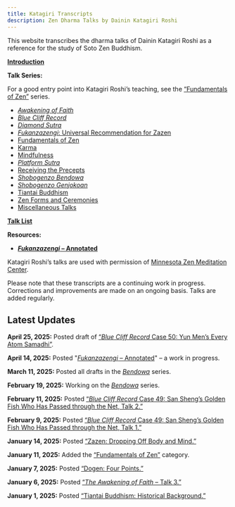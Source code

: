 ```yaml
---
title: Katagiri Transcripts
description: Zen Dharma Talks by Dainin Katagiri Roshi
---
```


This website transcribes the dharma talks of Dainin Katagiri Roshi as a reference for the study of Soto Zen Buddhism.

 [**Introduction**](about)

**Talk Series:**

For a good entry point into Katagiri Roshi’s teaching, see the [“Fundamentals of Zen”](fundamentals) series.

- [*Awakening of Faith*](awakening-of-faith)
- [*Blue Cliff Record*](blue-cliff-record)
- [*Diamond Sutra*](diamond-sutra)
- [*Fukanzazengi*: Universal Recommendation for Zazen](fukanzazengi)
- [Fundamentals of Zen](fundamentals)
- [Karma](karma)
- [Mindfulness](mindfulness)
- [*Platform Sutra*](platform-sutra)
- [Receiving the Precepts](precepts)
- [*Shobogenzo Bendowa*](bendowa)
- [*Shobogenzo Genjokoan*](genjokoan)
- [Tiantai Buddhism](tiantai-buddhism)
- [Zen Forms and Ceremonies](zen-forms)
- [Miscellaneous Talks](miscellaneous)

[**Talk List**](list)

**Resources:**

- [***Fukanzazengi* – Annotated**](fukanzazengi-annotated)

Katagiri Roshi’s talks are used with permission of [Minnesota Zen Meditation Center](https://www.mnzencenter.org/katagiri-project.html).

Please note that these transcripts are a continuing work in progress. Corrections and improvements are made on an ongoing basis. Talks are added regularly. 

## Latest Updates

**April 25, 2025:** Posted draft of [“*Blue Cliff Record* Case 50: Yun Men’s Every Atom Samadhi”](1984-01-04-Blue-Cliff-Record-Case-50).

**April 14, 2025:** Posted "[*Fukanzazengi* – Annotated](fukanzazengi-annotated)" – a work in progress.

**March 11, 2025:** Posted all drafts in the [*Bendowa*](bendowa) series.

**February 19, 2025:** Working on the [*Bendowa*](bendowa) series.

**February 11, 2025:** Posted [“*Blue Cliff Record* Case 49: San Sheng’s Golden Fish Who Has Passed through the Net, Talk 2.”](1983-12-28-Blue-Cliff-Record-Case-49-Talk-2)

**February 9, 2025:** Posted [“*Blue Cliff Record* Case 49: San Sheng’s Golden Fish Who Has Passed through the Net, Talk 1.”](1983-12-21-Blue-Cliff-Record-Case-49-Talk-1)

**January 14, 2025:** Posted [“Zazen: Dropping Off Body and Mind.”](1987-01-24-Zazen-Dropping-Off-Body-and-Mind)

**January 11, 2025:** Added the [“Fundamentals of Zen”](fundamentals) category.

**January 7, 2025:** Posted [“Dogen: Four Points.”](1987-01-10-Dogen-Four-Points)

**January 6, 2025:** Posted [“*The Awakening of Faith* – Talk 3.”](1984-04-06-Awakening-of-Faith-Talk-3)

**January 1, 2025:** Posted [“Tiantai Buddhism: Historical Background.”](1986-10-31-Tiantai-Buddhism-Talk-1)
